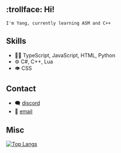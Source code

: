 ## :trollface: Hi!

`I'm Yang,
currently learning ASM and C++`

## Skills
- 👨‍💻 TypeScript, JavaScript, HTML, Python
- ⚙️ C#, C++, Lua
- 👁️ CSS

## Contact
- 🗨️ [discord](khun#2985)
- :email: [email](mailto:khunstr@protonmail.com)

## Misc
[![Top Langs](https://github-readme-stats.vercel.app/api/top-langs/?username=glowesp&theme=transparent)](https://github.com/anuraghazra/github-readme-stats)

